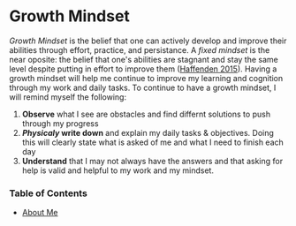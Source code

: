 # Growth Mindset
_Growth Mindset_ is the belief that one can actively develop and improve their abilities through effort, practice, and persistance. A _fixed mindset_ is the near oposite: the belief that one's abilities are stagnant and stay the same level despite putting in effort to improve them ([Haffenden 2015](https://www.atlassian.com/blog/inside-atlassian/growth-mindset)).
Having a growth mindset will help me continue to improve my learning and cognition through my work and daily tasks. To continue to have a growth mindset, I will remind myself the following:
1. __Observe__ what I see are obstacles and find differnt solutions to push through my progress
2. __*Physicaly* write down__ and explain my daily tasks & objectives. Doing this will clearly state what is asked of me and what I need to finish each day
3. __Understand__ that I may not always have the answers and that asking for help is valid and helpful to my work and my mindset. 



### Table of Contents
   - [About Me](/README.md)
